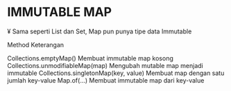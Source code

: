 
# IMMUTABLE MAP 

¥ Sama seperti List dan Set, Map pun punya tipe data Immutable

Method                                Keterangan

Collections.emptyMap()                Membuat immutable map kosong
Collections.unmodifiableMap(map)      Mengubah mutable map menjadi immutable
Collections.singletonMap(key, value)  Membuat map dengan satu jumlah key-value
Map.of(...)                           Membuat immutable map dari key-value

